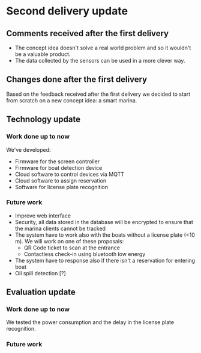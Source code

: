 # Second delivery update

## Comments received after the first delivery

- The concept idea doesn't solve a real world problem and so it wouldn't be a valuable product.
- The data collected by the sensors can be used in a more clever way.

## Changes done after the first delivery

Based on the feedback received after the first delivery we decided to start from scratch on a new concept idea: a smart marina.

## Technology update

### Work done up to now

We've developed:
- Firmware for the screen controller
- Firmware for boat detection device
- Cloud software to control devices via MQTT
- Cloud software to assign reservation
- Software for license plate recognition

### Future work
- Improve web interface
- Security, all data stored in the database will be encrypted to ensure that the marina clients cannot be tracked
- The system have to work also with the boats without a license plate (<10 m).
  We will work on one of these proposals: 
    - QR Code ticket to scan at the entrance
    - Contactless check-in using bluetooth low energy
- The system have to response also if there isn't a reservation for entering boat
- Oil spill detection [?]
## Evaluation update

### Work done up to now

We tested the power consumption and the delay in the license plate recognition.

### Future work
